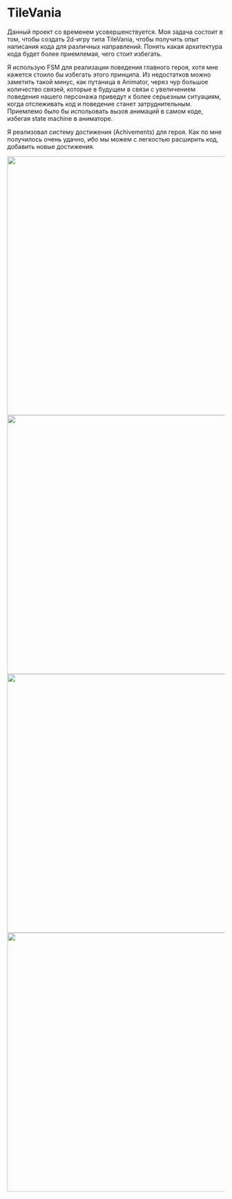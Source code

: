 # TileVania
Данный проект со временем усовершенствуется. Моя задача состоит в том, чтобы создать 2d-игру типа TileVania, чтобы получить опыт написания кода для различных направлений. Понять какая архитектура кода будет более приемлемая, чего стоит избегать.

Я использую FSM для реализации поведения главного героя, хотя мне кажется стоило бы избегать этого принципа. Из недостатков можно заметить такой минус, как путаница в Animator, через чур большое количество связей, которые в будущем в связи с увеличением поведения нашего персонажа приведут к более серьезным ситуациям, когда отслеживать код и поведение станет затруднительным. Приемлемо было бы испольовать вызов анимаций в самом коде, избегая state machine в аниматоре.

Я реализовал систему достижения (Achivements) для героя. Как по мне получилось очень удачно, ибо мы можем с легкостью расширить код, добавить новые достижения.

<img width="800" height="600" src="https://user-images.githubusercontent.com/14277702/113231323-a6c22d00-92a3-11eb-8a20-ba11dbc1df6e.png">
<img width="800" height="600" src="https://user-images.githubusercontent.com/14277702/113231405-d96c2580-92a3-11eb-8e24-74b36a11aff2.png">
<img width="800" height="600" src="https://user-images.githubusercontent.com/14277702/113231429-e426ba80-92a3-11eb-9e29-a40281e71c97.png">
<img width="800" height="600" src="https://user-images.githubusercontent.com/14277702/113231460-f6a0f400-92a3-11eb-9015-353a9a659c7d.png">
